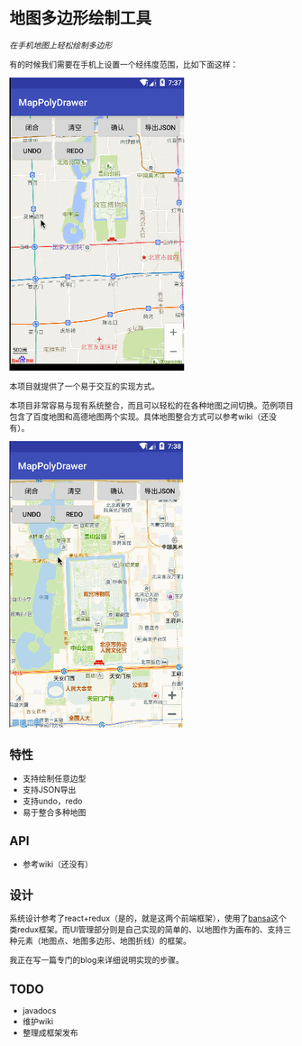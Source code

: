 # 地图多边形绘制工具
*在手机地图上轻松绘制多边形*

有的时候我们需要在手机上设置一个经纬度范围，比如下面这样：

![例子](screenshots/demo_bmap.gif)

本项目就提供了一个易于交互的实现方式。

本项目非常容易与现有系统整合，而且可以轻松的在各种地图之间切换。范例项目包含了百度地图和高德地图两个实现。具体地图整合方式可以参考wiki（还没有）。

![高德地图例子](screenshots/demo_amap.gif)

## 特性
- 支持绘制任意边型
- 支持JSON导出
- 支持undo，redo
- 易于整合多种地图

## API
- 参考wiki（还没有）

## 设计
系统设计参考了react+redux（是的，就是这两个前端框架），使用了[bansa](https://github.com/brianegan/bansa)这个类redux框架。而UI管理部分则是自己实现的简单的、以地图作为画布的、支持三种元素（地图点、地图多边形、地图折线）的框架。

我正在写一篇专门的blog来详细说明实现的步骤。

## TODO
- javadocs
- 维护wiki
- 整理成框架发布